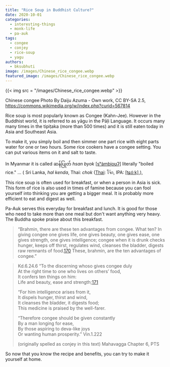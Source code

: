 ```yaml
---
title: "Rice Soup in Buddhist Culture?"
date: 2020-10-01
categories: 
  - interesting-things
  - monk-life
  - pa-auk
tags: 
  - congee
  - conjey
  - rice-soup
  - yagu
authors: 
  - bksubhuti
image: /images/Chinese_rice_congee.webp
featured_image: /images/Chinese_rice_congee.webp
---
```


{{< img src = "/images/Chinese_rice_congee.webp" >}}

Chinese congee Photo By Daiju Azuma - Own work, CC BY-SA 2.5, https://commons.wikimedia.org/w/index.php?curid=567814

Rice soup is most popularly known as Congee (Kahn-Jee). However in the Buddhist world, it is referred to as yāgu in the Pāḷi Language. It occurs many many times in the tipiṭaka (more than 500 times) and it is still eaten today in Asia and Southeast Asia.

To make it, you simply boil and then simmer one part rice with eight parts water for one or two hours. Some rice cookers have a congee setting. You can put various items on it and salt to taste.

In Myanmar it is called ဆန်ပြုတ် _hsan byok_ [\[sʰàmbjoʊʔ\]](https://en.wikipedia.org/wiki/Help:IPA/Burmese) literally "boiled rice." ... ( Sri Lanka, _hal kenda_, Thai: _chok_ ([Thai](https://en.wikipedia.org/wiki/Thai_language): โจ๊ก, IPA: [\[tɕóːk\]](https://en.wikipedia.org/wiki/Help:IPA/Thai),),

This rice soup is often used for breakfast, or when a person in Asia is sick. This form of rice is also used in times of famine because you can fool yourself into thinking you are getting a bigger meal. It is probably more efficient to eat and digest as well.

Pa-Auk serves this everyday for breakfast and lunch. It is good for those who need to take more than one meal but don't want anything very heavy. The Buddha spoke praise about this breakfast.

> “Brahmin, there are these ten advantages from congee. What ten? In giving congee one gives life, one gives beauty, one gives ease, one gives strength, one gives intelligence; congee when it is drunk checks hunger, keeps off thirst, regulates wind, cleanses the bladder, digests raw remnants of food.[170](fn-bd_0345.html#fn170) These, brahmin, are the ten advantages of congee.”

> Kd.6.24.6 “To the discerning whoso gives congee duly  
> At the right time to one who lives on others’ food,  
> It confers ten things on him:  
> Life and beauty, ease and strength;[171](fn-bd_0345.html#fn171)
> 
> “For him intelligence arises from it,  
> It dispels hunger, thirst and wind,  
> It cleanses the bladder, it digests food;  
> This medicine is praised by the well-farer.
> 
> “Therefore congee should be given constantly  
> By a man longing for ease,  
> By those aspiring to deva-like joys  
> Or wanting human prosperity.” Vin.1.222
> 
> (originally spelled as conjey in this text) Mahavagga Chapter 6, PTS

So now that you know the recipe and benefits, you can try to make it yourself at home.
